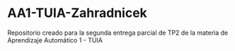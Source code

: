 # AA1-TUIA-Zahradnicek
Repositorio creado para la segunda entrega parcial de TP2 de la materia de Aprendizaje Automático 1 - TUIA
